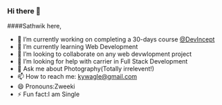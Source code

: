 ### Hi there 👋
####Sathwik here,
<!--
**sathwik-14/sathwik-14** is a ✨ _special_ ✨ repository because its `README.md` (this file) appears on your GitHub profile.

Here are some ideas to get you started:

- 🔭 I’m currently working on ...
- 🌱 I’m currently learning ...
- 👯 I’m looking to collaborate on ...
- 🤔 I’m looking for help with ...
- 💬 Ask me about ...
- 📫 How to reach me: ...
- 😄 Pronouns: ...
- ⚡ Fun fact: ...
-->
- 🔭 I’m currently working on completing a 30-days course [@DevIncept](https://devincept.tech/)
- 🌱 I’m currently learning Web Development
- 👯 I’m looking to collaborate on any web devwlopment project
- 🤔 I’m looking for help with carrier in Full Stack Development
- 💬 Ask me about Photography(Totally irrelevent!)
- 📫 How to reach me: kywagle@gmail.com
- 😄 Pronouns:Zweeki
- ⚡ Fun fact:I am Single
